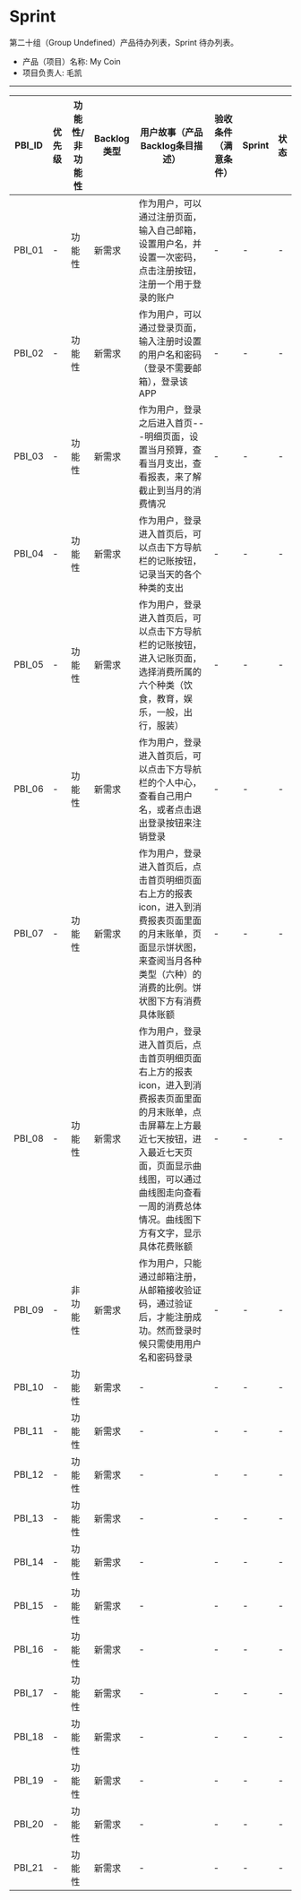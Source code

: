# Sprint
第二十组（Group Undefined）产品待办列表，Sprint 待办列表。
* 产品（项目）名称: My Coin
* 项目负责人: 毛凯

---
| PBI_ID | 优先级 | 功能性/非功能性 | Backlog类型 | 用户故事（产品Backlog条目描述）| 验收条件（满意条件）| Sprint | 状态 |
|-|-|-|-|-|-|-|-|
| PBI_01 | - | 功能性 | 新需求 | 作为用户，可以通过注册页面，输入自己邮箱，设置用户名，并设置一次密码，点击注册按钮，注册一个用于登录的账户 | - | - | - | 
| PBI_02 | - | 功能性 | 新需求 | 作为用户，可以通过登录页面，输入注册时设置的用户名和密码（登录不需要邮箱），登录该APP | - | - | - | 
| PBI_03 | - | 功能性 | 新需求 | 作为用户，登录之后进入首页---明细页面，设置当月预算，查看当月支出，查看报表，来了解截止到当月的消费情况 | - | - | - | 
| PBI_04 | - | 功能性 | 新需求 | 作为用户，登录进入首页后，可以点击下方导航栏的记账按钮，记录当天的各个种类的支出 | - | - | - | 
| PBI_05 | - | 功能性 | 新需求 | 作为用户，登录进入首页后，可以点击下方导航栏的记账按钮，进入记账页面，选择消费所属的六个种类（饮食，教育，娱乐，一般，出行，服装） | - | - | - | 
| PBI_06 | - | 功能性 | 新需求 | 作为用户，登录进入首页后，可以点击下方导航栏的个人中心，查看自己用户名，或者点击退出登录按钮来注销登录 | - | - | - | 
| PBI_07 | - | 功能性 | 新需求 | 作为用户，登录进入首页后，点击首页明细页面右上方的报表icon，进入到消费报表页面里面的月末账单，页面显示饼状图，来查阅当月各种类型（六种）的消费的比例。饼状图下方有消费具体账额 | - | - | - | 
| PBI_08 | - | 功能性 | 新需求 | 作为用户，登录进入首页后，点击首页明细页面右上方的报表icon，进入到消费报表页面里面的月末账单，点击屏幕左上方最近七天按钮，进入最近七天页面，页面显示曲线图，可以通过曲线图走向查看一周的消费总体情况。曲线图下方有文字，显示具体花费账额 | - | - | - | 
| PBI_09 | - | 非功能性 | 新需求 | 作为用户，只能通过邮箱注册，从邮箱接收验证码，通过验证后，才能注册成功。然而登录时候只需使用用户名和密码登录 | - | - | - | 
| PBI_10 | - | 功能性 | 新需求 | - | - | - | - | 
| PBI_11 | - | 功能性 | 新需求 | - | - | - | - | 
| PBI_12 | - | 功能性 | 新需求 | - | - | - | - | 
| PBI_13 | - | 功能性 | 新需求 | - | - | - | - | 
| PBI_14 | - | 功能性 | 新需求 | - | - | - | - | 
| PBI_15 | - | 功能性 | 新需求 | - | - | - | - | 
| PBI_16 | - | 功能性 | 新需求 | - | - | - | - | 
| PBI_17 | - | 功能性 | 新需求 | - | - | - | - | 
| PBI_18 | - | 功能性 | 新需求 | - | - | - | - | 
| PBI_19 | - | 功能性 | 新需求 | - | - | - | - | 
| PBI_20 | - | 功能性 | 新需求 | - | - | - | - | 
| PBI_21 | - | 功能性 | 新需求 | - | - | - | - | 





















